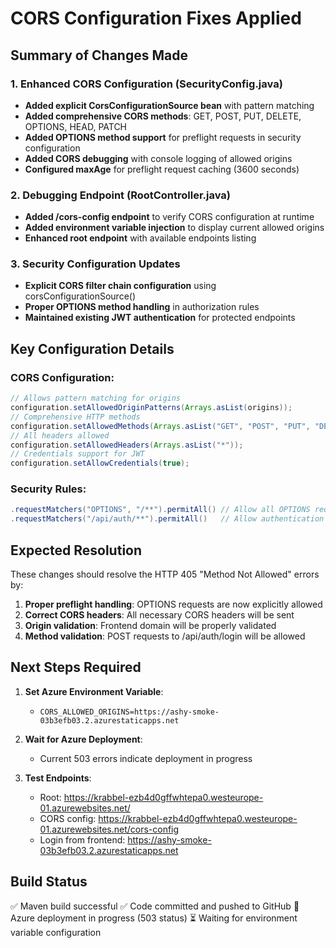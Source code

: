 # CORS Configuration Fixes Applied

## Summary of Changes Made

### 1. Enhanced CORS Configuration (SecurityConfig.java)
- **Added explicit CorsConfigurationSource bean** with pattern matching
- **Added comprehensive CORS methods**: GET, POST, PUT, DELETE, OPTIONS, HEAD, PATCH
- **Added OPTIONS method support** for preflight requests in security configuration
- **Added CORS debugging** with console logging of allowed origins
- **Configured maxAge** for preflight request caching (3600 seconds)

### 2. Debugging Endpoint (RootController.java)
- **Added /cors-config endpoint** to verify CORS configuration at runtime
- **Added environment variable injection** to display current allowed origins
- **Enhanced root endpoint** with available endpoints listing

### 3. Security Configuration Updates
- **Explicit CORS filter chain configuration** using corsConfigurationSource()
- **Proper OPTIONS method handling** in authorization rules
- **Maintained existing JWT authentication** for protected endpoints

## Key Configuration Details

### CORS Configuration:
```java
// Allows pattern matching for origins
configuration.setAllowedOriginPatterns(Arrays.asList(origins));
// Comprehensive HTTP methods
configuration.setAllowedMethods(Arrays.asList("GET", "POST", "PUT", "DELETE", "OPTIONS", "HEAD", "PATCH"));
// All headers allowed
configuration.setAllowedHeaders(Arrays.asList("*"));
// Credentials support for JWT
configuration.setAllowCredentials(true);
```

### Security Rules:
```java
.requestMatchers("OPTIONS", "/**").permitAll() // Allow all OPTIONS requests (CORS preflight)
.requestMatchers("/api/auth/**").permitAll()   // Allow authentication endpoints
```

## Expected Resolution

These changes should resolve the HTTP 405 "Method Not Allowed" errors by:

1. **Proper preflight handling**: OPTIONS requests are now explicitly allowed
2. **Correct CORS headers**: All necessary CORS headers will be sent
3. **Origin validation**: Frontend domain will be properly validated
4. **Method validation**: POST requests to /api/auth/login will be allowed

## Next Steps Required

1. **Set Azure Environment Variable**:
   - `CORS_ALLOWED_ORIGINS=https://ashy-smoke-03b3efb03.2.azurestaticapps.net`

2. **Wait for Azure Deployment**: 
   - Current 503 errors indicate deployment in progress

3. **Test Endpoints**:
   - Root: https://krabbel-ezb4d0gffwhtepa0.westeurope-01.azurewebsites.net/
   - CORS config: https://krabbel-ezb4d0gffwhtepa0.westeurope-01.azurewebsites.net/cors-config
   - Login from frontend: https://ashy-smoke-03b3efb03.2.azurestaticapps.net

## Build Status
✅ Maven build successful
✅ Code committed and pushed to GitHub
🔄 Azure deployment in progress (503 status)
⏳ Waiting for environment variable configuration

